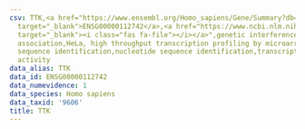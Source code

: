 ```yaml
---
csv: TTK,<a href="https://www.ensembl.org/Homo_sapiens/Gene/Summary?db=core;g=ENSG00000112742"
  target="_blank">ENSG00000112742</a>,<a href="https://www.ncbi.nlm.nih.gov/pubmed/17216044"
  target="_blank"><i class="fas fa-file"></i></a>",genetic interference,functional
  association,HeLa, high throughput transcription profiling by microarray,nucleotide
  sequence identification,nucleotide sequence identification,transcriptional regulation,down-regulates
  activity
data_alias: TTK
data_id: ENSG00000112742
data_numevidence: 1
data_species: Homo sapiens
data_taxid: '9606'
title: TTK
---
```

